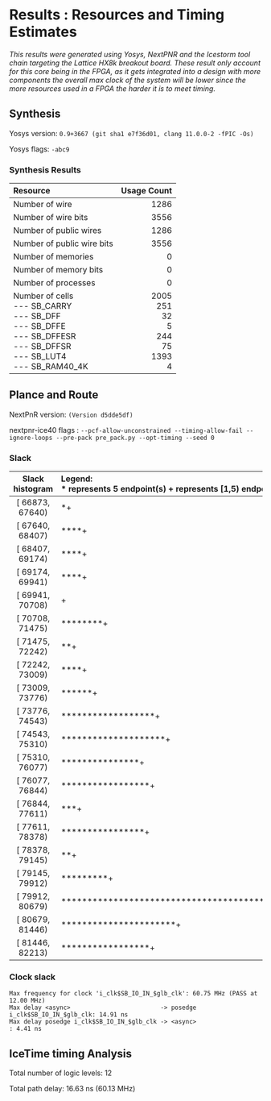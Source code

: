 # Results : Resources and Timing Estimates
_This results were generated using Yosys, NextPNR and the Icestorm tool chain targeting the Lattice HX8k breakout board. These result only account for this core being in the FPGA, as it gets integrated into a design with more components the overall max clock of the system will be lower since the more resources used in a FPGA the harder it is to meet timing._

## Synthesis 
 Yosys version: `0.9+3667 (git sha1 e7f36d01, clang 11.0.0-2 -fPIC -Os)`

 Yosys flags: `-abc9`

### Synthesis Results
| Resource | Usage Count | 
| :-------------- | ---------: |
| Number of  wire           | 1286|
| Number of wire bits       | 3556|
| Number of public wires    | 1286|
| Number of public wire bits| 3556|
| Number of memories|               0|
| Number of memory bits|            0|
| Number of processes|              0|
| Number of cells<br> --- SB_CARRY <br> --- SB_DFF <br> --- SB_DFFE <br> --- SB_DFFESR <br> --- SB_DFFSR <br> --- SB_LUT4 <br> --- SB_RAM40_4K |               2005<br>251<br>32<br>5<br>244<br>75<br>1393<br>4|

## Plance and Route
NextPnR version: `(Version d5dde5df)`

nextpnr-ice40 flags : `--pcf-allow-unconstrained --timing-allow-fail --ignore-loops --pre-pack pre_pack.py --opt-timing --seed 0`

### Slack

|**Slack histogram** | Legend:<br> * represents 5 endpoint(s) + represents [1,5) endpoint(s)|
| :--------------: | :-------------- |
|[ 66873,  67640) |*+|
|[ 67640,  68407) |****+|
|[ 68407,  69174) |****+|
|[ 69174,  69941) |****+|
|[ 69941,  70708) |+|
|[ 70708,  71475) |********+|
|[ 71475,  72242) |**+|
|[ 72242,  73009) |****+|
|[ 73009,  73776) |******+|
|[ 73776,  74543) |******************+|
|[ 74543,  75310) |********************+|
|[ 75310,  76077) |***************+|
|[ 76077,  76844) |*****************+|
|[ 76844,  77611) |***+|
|[ 77611,  78378) |****************+|
|[ 78378,  79145) |**+|
|[ 79145,  79912) |*********+|
|[ 79912,  80679) |************************************************************ |
|[ 80679,  81446) |**********************+|
|[ 81446,  82213) |*****************+|


### Clock slack

    Max frequency for clock 'i_clk$SB_IO_IN_$glb_clk': 60.75 MHz (PASS at 12.00 MHz)
    Max delay <async>                         -> posedge i_clk$SB_IO_IN_$glb_clk: 14.91 ns
    Max delay posedge i_clk$SB_IO_IN_$glb_clk -> <async>                        : 4.41 ns



## IceTime timing Analysis

Total number of logic levels: 12

Total path delay: 16.63 ns (60.13 MHz)
